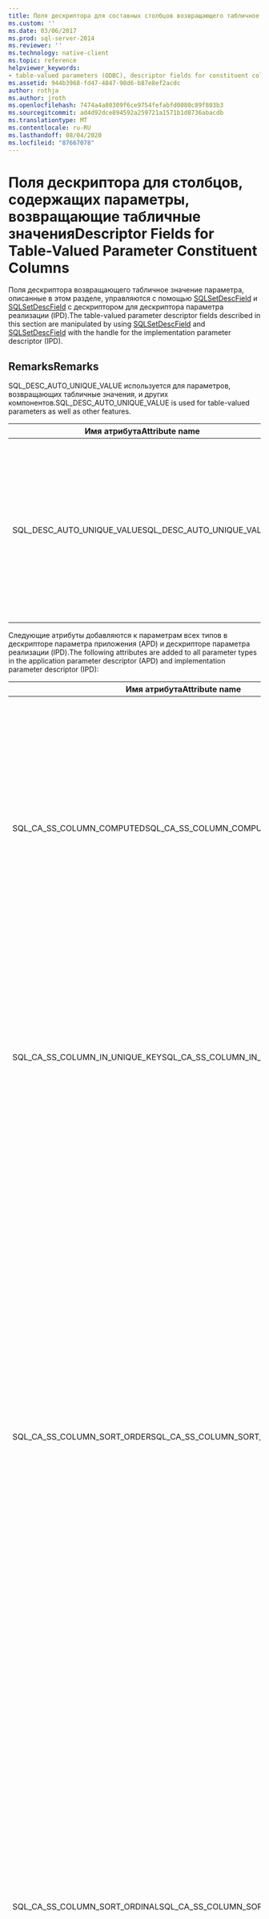```yaml
---
title: Поля дескриптора для составных столбцов возвращающего табличное значение параметра | Документация Майкрософт
ms.custom: ''
ms.date: 03/06/2017
ms.prod: sql-server-2014
ms.reviewer: ''
ms.technology: native-client
ms.topic: reference
helpviewer_keywords:
- table-valued parameters (ODBC), descriptor fields for constituent columns
ms.assetid: 944b3968-fd47-4847-98d6-b87e8ef2acdc
author: rothja
ms.author: jroth
ms.openlocfilehash: 7474a4a80309f6ce9754fefabfd0080c89f803b3
ms.sourcegitcommit: ad4d92dce894592a259721a1571b1d8736abacdb
ms.translationtype: MT
ms.contentlocale: ru-RU
ms.lasthandoff: 08/04/2020
ms.locfileid: "87667078"
---
```

# <a name="descriptor-fields-for-table-valued-parameter-constituent-columns"></a><span data-ttu-id="0ebb3-102">Поля дескриптора для столбцов, содержащих параметры, возвращающие табличные значения</span><span class="sxs-lookup"><span data-stu-id="0ebb3-102">Descriptor Fields for Table-Valued Parameter Constituent Columns</span></span>
  <span data-ttu-id="0ebb3-103">Поля дескриптора возвращающего табличное значение параметра, описанные в этом разделе, управляются с помощью [SQLSetDescField](../native-client-odbc-api/sqlsetdescfield.md) и [SQLSetDescField](../native-client-odbc-api/sqlsetdescfield.md) с дескриптором для дескриптора параметра реализации (IPD).</span><span class="sxs-lookup"><span data-stu-id="0ebb3-103">The table-valued parameter descriptor fields described in this section are manipulated by using [SQLSetDescField](../native-client-odbc-api/sqlsetdescfield.md) and [SQLSetDescField](../native-client-odbc-api/sqlsetdescfield.md) with the handle for the implementation parameter descriptor (IPD).</span></span>  
  
## <a name="remarks"></a><span data-ttu-id="0ebb3-104">Remarks</span><span class="sxs-lookup"><span data-stu-id="0ebb3-104">Remarks</span></span>  
 <span data-ttu-id="0ebb3-105">SQL_DESC_AUTO_UNIQUE_VALUE используется для параметров, возвращающих табличные значения, и других компонентов.</span><span class="sxs-lookup"><span data-stu-id="0ebb3-105">SQL_DESC_AUTO_UNIQUE_VALUE is used for table-valued parameters as well as other features.</span></span>  
  
|<span data-ttu-id="0ebb3-106">Имя атрибута</span><span class="sxs-lookup"><span data-stu-id="0ebb3-106">Attribute name</span></span>|<span data-ttu-id="0ebb3-107">Type</span><span class="sxs-lookup"><span data-stu-id="0ebb3-107">Type</span></span>|<span data-ttu-id="0ebb3-108">Описание</span><span class="sxs-lookup"><span data-stu-id="0ebb3-108">Description</span></span>|  
|--------------------|----------|-----------------|  
|<span data-ttu-id="0ebb3-109">SQL_DESC_AUTO_UNIQUE_VALUE</span><span class="sxs-lookup"><span data-stu-id="0ebb3-109">SQL_DESC_AUTO_UNIQUE_VALUE</span></span>|<span data-ttu-id="0ebb3-110">SQLINTEGER</span><span class="sxs-lookup"><span data-stu-id="0ebb3-110">SQLINTEGER</span></span>|<span data-ttu-id="0ebb3-111">SQL_TRUE указывает, что этот столбец является столбцом идентификаторов.</span><span class="sxs-lookup"><span data-stu-id="0ebb3-111">SQL_TRUE indicates that this column is an identity column.</span></span><br /><br /> [!INCLUDE[ssNoVersion](../../includes/ssnoversion-md.md)]<span data-ttu-id="0ebb3-112">может использовать эти сведения для оптимизации производительности, но не обязательно устанавливать их для столбцов идентификаторов.</span><span class="sxs-lookup"><span data-stu-id="0ebb3-112">can use this information to optimize performance, but applications are not required to set it for identity columns.</span></span>|  
  
 <span data-ttu-id="0ebb3-113">Следующие атрибуты добавляются к параметрам всех типов в дескрипторе параметра приложения (APD) и дескрипторе параметра реализации (IPD).</span><span class="sxs-lookup"><span data-stu-id="0ebb3-113">The following attributes are added to all parameter types in the application parameter descriptor (APD) and implementation parameter descriptor (IPD):</span></span>  
  
|<span data-ttu-id="0ebb3-114">Имя атрибута</span><span class="sxs-lookup"><span data-stu-id="0ebb3-114">Attribute name</span></span>|<span data-ttu-id="0ebb3-115">Type</span><span class="sxs-lookup"><span data-stu-id="0ebb3-115">Type</span></span>|<span data-ttu-id="0ebb3-116">Описание</span><span class="sxs-lookup"><span data-stu-id="0ebb3-116">Description</span></span>|  
|--------------------|----------|-----------------|  
|<span data-ttu-id="0ebb3-117">SQL_CA_SS_COLUMN_COMPUTED</span><span class="sxs-lookup"><span data-stu-id="0ebb3-117">SQL_CA_SS_COLUMN_COMPUTED</span></span>|<span data-ttu-id="0ebb3-118">SQLSMALLINT</span><span class="sxs-lookup"><span data-stu-id="0ebb3-118">SQLSMALLINT</span></span>|<span data-ttu-id="0ebb3-119">SQL_TRUE указывает, что этот столбец является вычисляемым.</span><span class="sxs-lookup"><span data-stu-id="0ebb3-119">SQL_TRUE indicates that this column is computed.</span></span><br /><br /> [!INCLUDE[ssNoVersion](../../includes/ssnoversion-md.md)]<span data-ttu-id="0ebb3-120">может использовать эту информацию для оптимизации производительности, но приложения не обязательно устанавливать их для вычислений столбцов.</span><span class="sxs-lookup"><span data-stu-id="0ebb3-120">can use this information to optimize performance, but applications are not required to set it for computed columns.</span></span><br /><br /> <span data-ttu-id="0ebb3-121">Этот атрибут пропускается в случае привязок, не являющихся столбцами параметров, возвращающих табличные значения.</span><span class="sxs-lookup"><span data-stu-id="0ebb3-121">This attribute is ignored for bindings that are not table-valued parameter columns.</span></span>|  
|<span data-ttu-id="0ebb3-122">SQL_CA_SS_COLUMN_IN_UNIQUE_KEY</span><span class="sxs-lookup"><span data-stu-id="0ebb3-122">SQL_CA_SS_COLUMN_IN_UNIQUE_KEY</span></span>|<span data-ttu-id="0ebb3-123">SQLSMALLINT</span><span class="sxs-lookup"><span data-stu-id="0ebb3-123">SQLSMALLINT</span></span>|<span data-ttu-id="0ebb3-124">SQL_TRUE указывает, что столбец возвращающих табличное значение параметров является частью уникального ключа.</span><span class="sxs-lookup"><span data-stu-id="0ebb3-124">SQL_TRUE indicates that a table-valued parameter column participates in a unique key.</span></span> <span data-ttu-id="0ebb3-125">Это может повысить производительность запросов.</span><span class="sxs-lookup"><span data-stu-id="0ebb3-125">This can result in better query performance.</span></span> <span data-ttu-id="0ebb3-126">Этот атрибут пропускается в случае привязок, не являющихся столбцами параметров, возвращающих табличные значения.</span><span class="sxs-lookup"><span data-stu-id="0ebb3-126">This attribute is ignored for bindings that are not table-valued parameter columns.</span></span>|  
|<span data-ttu-id="0ebb3-127">SQL_CA_SS_COLUMN_SORT_ORDER</span><span class="sxs-lookup"><span data-stu-id="0ebb3-127">SQL_CA_SS_COLUMN_SORT_ORDER</span></span>|<span data-ttu-id="0ebb3-128">SQLSMALLINT</span><span class="sxs-lookup"><span data-stu-id="0ebb3-128">SQLSMALLINT</span></span>|<span data-ttu-id="0ebb3-129">Указывает порядок сортировки столбца возвращающих табличное значение параметров.</span><span class="sxs-lookup"><span data-stu-id="0ebb3-129">Indicates the sort order of a table-valued parameter column.</span></span> <span data-ttu-id="0ebb3-130">Это может повысить производительность запросов.</span><span class="sxs-lookup"><span data-stu-id="0ebb3-130">This can result in better query performance.</span></span> <span data-ttu-id="0ebb3-131">Этот атрибут пропускается в случае привязок, не являющихся столбцами параметров, возвращающих табличные значения.</span><span class="sxs-lookup"><span data-stu-id="0ebb3-131">This attribute is ignored for bindings that are not table-valued parameter columns.</span></span> <span data-ttu-id="0ebb3-132">Возможные значения.</span><span class="sxs-lookup"><span data-stu-id="0ebb3-132">The possible values are the following:</span></span><br /><br /> <span data-ttu-id="0ebb3-133">— SQL_SS_ASCENDING_ORDER</span><span class="sxs-lookup"><span data-stu-id="0ebb3-133">-   SQL_SS_ASCENDING_ORDER</span></span><br /><span data-ttu-id="0ebb3-134">— SQL_SS_DESCENDING_ORDER</span><span class="sxs-lookup"><span data-stu-id="0ebb3-134">-   SQL_SS_DESCENDING_ORDER</span></span><br /><span data-ttu-id="0ebb3-135">— SQL_SS_ORDER_UNSPECIFIED</span><span class="sxs-lookup"><span data-stu-id="0ebb3-135">-   SQL_SS_ORDER_UNSPECIFIED</span></span><br /><br /> <span data-ttu-id="0ebb3-136">Для значений, отличных от SQL_SS_ASCENDING_ORDER и SQL_SS_DESCENDING_ORDER, будет выдана ошибка с кодом SQLSTATE HY024 и сообщением «Недопустимое значение атрибута», а дальнейшая обработка произведена таким же образом, как и для значения SQL_SS_ORDER_UNSPECIFIED, которое является значением по умолчанию этого атрибута.</span><span class="sxs-lookup"><span data-stu-id="0ebb3-136">Values other than SQL_SS_ASCENDING_ORDER and SQL_SS_DESCENDING_ORDER generate an error with SQLSTATE HY024 and message 'Invalid attribute value' and are treated as SQL_SS_ORDER_UNSPECIFIED, which is the default value for this attribute.</span></span>|  
|<span data-ttu-id="0ebb3-137">SQL_CA_SS_COLUMN_SORT_ORDINAL</span><span class="sxs-lookup"><span data-stu-id="0ebb3-137">SQL_CA_SS_COLUMN_SORT_ORDINAL</span></span>|<span data-ttu-id="0ebb3-138">SQLSMALLINT</span><span class="sxs-lookup"><span data-stu-id="0ebb3-138">SQLSMALLINT</span></span>|<span data-ttu-id="0ebb3-139">Указывает порядковый номер столбца параметра, возвращающего табличное значение, в наборе столбцов, которые определяют сквозной порядковый номер для параметра, возвращающего табличное значение.</span><span class="sxs-lookup"><span data-stu-id="0ebb3-139">Indicates the ordinal of a table-valued parameter column in the set of columns that define the overall ordering for a table-valued parameter.</span></span> <span data-ttu-id="0ebb3-140">Это может повысить производительность запросов.</span><span class="sxs-lookup"><span data-stu-id="0ebb3-140">This can result in better query performance.</span></span> <span data-ttu-id="0ebb3-141">Этот атрибут пропускается в случае привязок, не являющихся столбцами параметров, возвращающих табличные значения.</span><span class="sxs-lookup"><span data-stu-id="0ebb3-141">This attribute is ignored for bindings that are not table-valued parameter columns.</span></span> <span data-ttu-id="0ebb3-142">Порядковые номера сортировки начинаются с 1.</span><span class="sxs-lookup"><span data-stu-id="0ebb3-142">Sort ordinals start at 1.</span></span> <span data-ttu-id="0ebb3-143">Значение 0 (устанавливаемое по умолчанию) указывает, что столбец параметра, возвращающего табличное значение, не упорядочен.</span><span class="sxs-lookup"><span data-stu-id="0ebb3-143">A value of 0, the default, indicates that a table-valued parameter column does not have column ordering.</span></span>|  
|<span data-ttu-id="0ebb3-144">SQL_CA_SS_COLUMN_HAS_DEFAULT_VALUE</span><span class="sxs-lookup"><span data-stu-id="0ebb3-144">SQL_CA_SS_COLUMN_HAS_DEFAULT_VALUE</span></span>|<span data-ttu-id="0ebb3-145">SQLSMALLINT</span><span class="sxs-lookup"><span data-stu-id="0ebb3-145">SQLSMALLINT</span></span>|<span data-ttu-id="0ebb3-146">Указывает, будут ли все строки параметра, возвращающего табличное значение, иметь значение по умолчанию для этого столбца.</span><span class="sxs-lookup"><span data-stu-id="0ebb3-146">Indicates whether all rows in the table-valued parameter will have the default value for this column.</span></span> <span data-ttu-id="0ebb3-147">Для параметров, возвращающих табличное значение, значение по умолчанию не может выбираться построчно.</span><span class="sxs-lookup"><span data-stu-id="0ebb3-147">For table-valued parameters, it is not possible to select the default value on a row-by-row basis.</span></span> <span data-ttu-id="0ebb3-148">Значение SQL_FALSE указывает на то, что строки будут иметь значения отличные от значений по умолчанию.</span><span class="sxs-lookup"><span data-stu-id="0ebb3-148">A value of SQL_FALSE indicates that rows will have non-default values.</span></span> <span data-ttu-id="0ebb3-149">Это значение по умолчанию.</span><span class="sxs-lookup"><span data-stu-id="0ebb3-149">This is the default.</span></span> <span data-ttu-id="0ebb3-150">Значение SQL_TRUE указывает, что этот столбец будет иметь значения по умолчанию для всех строк.</span><span class="sxs-lookup"><span data-stu-id="0ebb3-150">A value of SQL_TRUE indicates that this column will have default values for all rows.</span></span><br /><br /> <span data-ttu-id="0ebb3-151">Если установлено значение SQL_TRUE, то данные не будут отправляться на сервер.</span><span class="sxs-lookup"><span data-stu-id="0ebb3-151">If set to SQL_TRUE, no data will be sent to the server.</span></span><br /><br /> <span data-ttu-id="0ebb3-152">Это поле также используется со столбцами идентификаторов или вычисляемых столбцов, если их обработка на сервере не требуется.</span><span class="sxs-lookup"><span data-stu-id="0ebb3-152">This field can also be used with identity or computed columns if the column values are not required for server processing.</span></span>|  
  
 <span data-ttu-id="0ebb3-153">Эти атрибуты доступны только для столбцов возвращающих табличные значения параметров.</span><span class="sxs-lookup"><span data-stu-id="0ebb3-153">These attributes are only valid for table-valued parameter columns.</span></span> <span data-ttu-id="0ebb3-154">Для других параметров они не учитываются.</span><span class="sxs-lookup"><span data-stu-id="0ebb3-154">They are ignored for other parameters.</span></span>  
  
 <span data-ttu-id="0ebb3-155">Если для столбца, возвращающего табличное значение параметра, установлен атрибут SQL_CA_SS_COL_HAS_DEFAULT_VALUE, то SQL_DESC_DATA_PTR для этого столбца должен быть равен null.</span><span class="sxs-lookup"><span data-stu-id="0ebb3-155">If SQL_CA_SS_COL_HAS_DEFAULT_VALUE is set for a table-valued parameter column, SQL_DESC_DATA_PTR for that column must be a null pointer.</span></span> <span data-ttu-id="0ebb3-156">В противном случае SQLExecute или SQLExecDirect возвратит SQL_ERROR.</span><span class="sxs-lookup"><span data-stu-id="0ebb3-156">Otherwise, SQLExecute or SQLExecDirect will return SQL_ERROR.</span></span> <span data-ttu-id="0ebb3-157">Будет создана диагностическая запись с параметром SQLSTATE = 07S01 и сообщением "Недопустимое использование параметра по умолчанию для параметра \<p> , столбца \<c> ", где \<p> — это порядковый номер параметра, а \<c> — порядковый номер столбца.</span><span class="sxs-lookup"><span data-stu-id="0ebb3-157">A diagnostic record will be generated with SQLSTATE=07S01 and the message "Invalid use of default parameter for parameter \<p>, column \<c>", where \<p> is the parameter ordinal and \<c> is the column ordinal.</span></span>  
  
## <a name="see-also"></a><span data-ttu-id="0ebb3-158">См. также:</span><span class="sxs-lookup"><span data-stu-id="0ebb3-158">See Also</span></span>  
 [<span data-ttu-id="0ebb3-159">Возвращающие табличное значение параметры &#40;ODBC&#41;</span><span class="sxs-lookup"><span data-stu-id="0ebb3-159">Table-Valued Parameters &#40;ODBC&#41;</span></span>](table-valued-parameters-odbc.md)  
  
  
